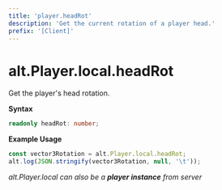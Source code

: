 ```yaml
---
title: 'player.headRot'
description: 'Get the current rotation of a player head.'
prefix: '[Client]'
---
```


# alt.Player.local.headRot

Get the player's head rotation.

**Syntax**

```ts
readonly headRot: number;
```

**Example Usage**

```js
const vector3Rotation = alt.Player.local.headRot;
alt.log(JSON.stringify(vector3Rotation, null, '\t'));
```

_alt.Player.local can also be a **player instance** from server_
